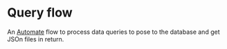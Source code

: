 # Query flow

An [Automate](https://llamalab.com/automate/) flow to process data queries to pose to the database and get JSOn files in return.